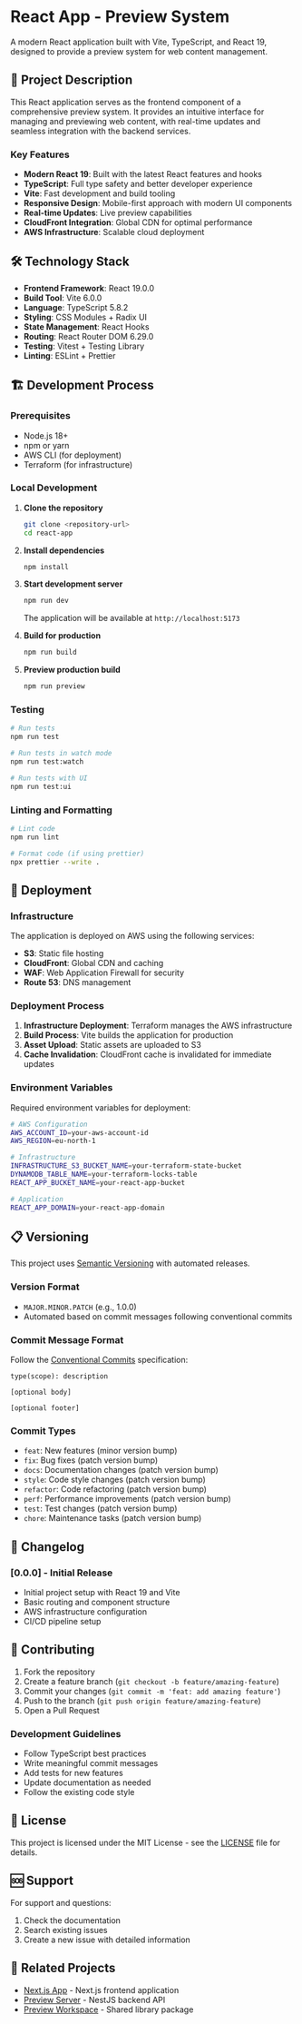 # React App - Preview System

A modern React application built with Vite, TypeScript, and React 19, designed to provide a preview system for web content management.

## 🚀 Project Description

This React application serves as the frontend component of a comprehensive preview system. It provides an intuitive interface for managing and previewing web content, with real-time updates and seamless integration with the backend services.

### Key Features

- **Modern React 19**: Built with the latest React features and hooks
- **TypeScript**: Full type safety and better developer experience
- **Vite**: Fast development and build tooling
- **Responsive Design**: Mobile-first approach with modern UI components
- **Real-time Updates**: Live preview capabilities
- **CloudFront Integration**: Global CDN for optimal performance
- **AWS Infrastructure**: Scalable cloud deployment

## 🛠️ Technology Stack

- **Frontend Framework**: React 19.0.0
- **Build Tool**: Vite 6.0.0
- **Language**: TypeScript 5.8.2
- **Styling**: CSS Modules + Radix UI
- **State Management**: React Hooks
- **Routing**: React Router DOM 6.29.0
- **Testing**: Vitest + Testing Library
- **Linting**: ESLint + Prettier

## 🏗️ Development Process

### Prerequisites

- Node.js 18+
- npm or yarn
- AWS CLI (for deployment)
- Terraform (for infrastructure)

### Local Development

1. **Clone the repository**

   ```bash
   git clone <repository-url>
   cd react-app
   ```

2. **Install dependencies**

   ```bash
   npm install
   ```

3. **Start development server**

   ```bash
   npm run dev
   ```

   The application will be available at `http://localhost:5173`

4. **Build for production**

   ```bash
   npm run build
   ```

5. **Preview production build**
   ```bash
   npm run preview
   ```

### Testing

```bash
# Run tests
npm run test

# Run tests in watch mode
npm run test:watch

# Run tests with UI
npm run test:ui
```

### Linting and Formatting

```bash
# Lint code
npm run lint

# Format code (if using prettier)
npx prettier --write .
```

## 🚀 Deployment

### Infrastructure

The application is deployed on AWS using the following services:

- **S3**: Static file hosting
- **CloudFront**: Global CDN and caching
- **WAF**: Web Application Firewall for security
- **Route 53**: DNS management

### Deployment Process

1. **Infrastructure Deployment**: Terraform manages the AWS infrastructure
2. **Build Process**: Vite builds the application for production
3. **Asset Upload**: Static assets are uploaded to S3
4. **Cache Invalidation**: CloudFront cache is invalidated for immediate updates

### Environment Variables

Required environment variables for deployment:

```bash
# AWS Configuration
AWS_ACCOUNT_ID=your-aws-account-id
AWS_REGION=eu-north-1

# Infrastructure
INFRASTRUCTURE_S3_BUCKET_NAME=your-terraform-state-bucket
DYNAMODB_TABLE_NAME=your-terraform-locks-table
REACT_APP_BUCKET_NAME=your-react-app-bucket

# Application
REACT_APP_DOMAIN=your-react-app-domain
```

## 📋 Versioning

This project uses [Semantic Versioning](https://semver.org/) with automated releases.

### Version Format

- `MAJOR.MINOR.PATCH` (e.g., 1.0.0)
- Automated based on commit messages following conventional commits

### Commit Message Format

Follow the [Conventional Commits](https://www.conventionalcommits.org/) specification:

```
type(scope): description

[optional body]

[optional footer]
```

### Commit Types

- `feat`: New features (minor version bump)
- `fix`: Bug fixes (patch version bump)
- `docs`: Documentation changes (patch version bump)
- `style`: Code style changes (patch version bump)
- `refactor`: Code refactoring (patch version bump)
- `perf`: Performance improvements (patch version bump)
- `test`: Test changes (patch version bump)
- `chore`: Maintenance tasks (patch version bump)

## 📝 Changelog

### [0.0.0] - Initial Release

- Initial project setup with React 19 and Vite
- Basic routing and component structure
- AWS infrastructure configuration
- CI/CD pipeline setup

## 🤝 Contributing

1. Fork the repository
2. Create a feature branch (`git checkout -b feature/amazing-feature`)
3. Commit your changes (`git commit -m 'feat: add amazing feature'`)
4. Push to the branch (`git push origin feature/amazing-feature`)
5. Open a Pull Request

### Development Guidelines

- Follow TypeScript best practices
- Write meaningful commit messages
- Add tests for new features
- Update documentation as needed
- Follow the existing code style

## 📄 License

This project is licensed under the MIT License - see the [LICENSE](LICENSE) file for details.

## 🆘 Support

For support and questions:

1. Check the documentation
2. Search existing issues
3. Create a new issue with detailed information

## 🔗 Related Projects

- [Next.js App](./../next-app) - Next.js frontend application
- [Preview Server](./../preview-server) - NestJS backend API
- [Preview Workspace](./../preview-workspace) - Shared library package
